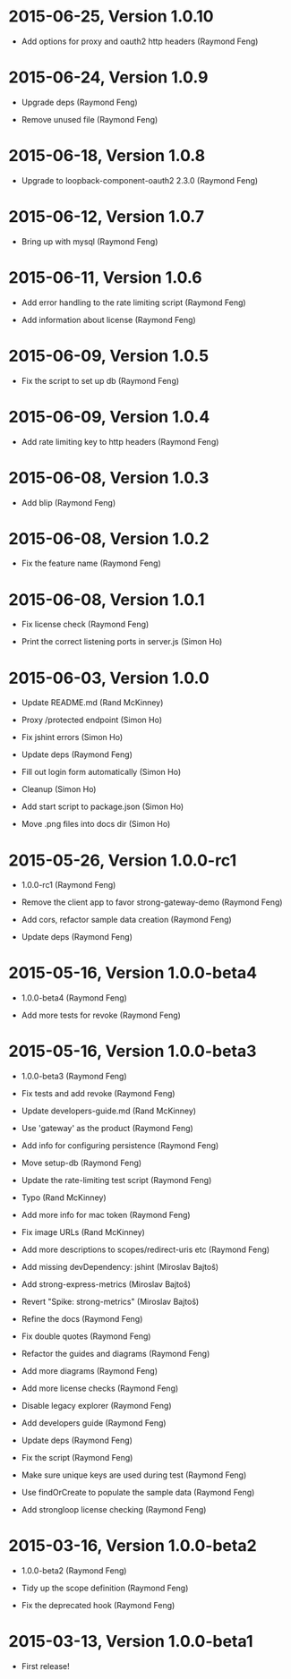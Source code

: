 2015-06-25, Version 1.0.10
==========================

 * Add options for proxy and oauth2 http headers (Raymond Feng)


2015-06-24, Version 1.0.9
=========================

 * Upgrade deps (Raymond Feng)

 * Remove unused file (Raymond Feng)


2015-06-18, Version 1.0.8
=========================

 * Upgrade to loopback-component-oauth2 2.3.0 (Raymond Feng)


2015-06-12, Version 1.0.7
=========================

 * Bring up with mysql (Raymond Feng)


2015-06-11, Version 1.0.6
=========================

 * Add error handling to the rate limiting script (Raymond Feng)

 * Add information about license (Raymond Feng)


2015-06-09, Version 1.0.5
=========================

 * Fix the script to set up db (Raymond Feng)


2015-06-09, Version 1.0.4
=========================

 * Add rate limiting key to http headers (Raymond Feng)


2015-06-08, Version 1.0.3
=========================

 * Add blip (Raymond Feng)


2015-06-08, Version 1.0.2
=========================

 * Fix the feature name (Raymond Feng)


2015-06-08, Version 1.0.1
=========================

 * Fix license check (Raymond Feng)

 * Print the correct listening ports in server.js (Simon Ho)


2015-06-03, Version 1.0.0
=========================

 * Update README.md (Rand McKinney)

 * Proxy /protected endpoint (Simon Ho)

 * Fix jshint errors (Simon Ho)

 * Update deps (Raymond Feng)

 * Fill out login form automatically (Simon Ho)

 * Cleanup (Simon Ho)

 * Add start script to package.json (Simon Ho)

 * Move .png files into docs dir (Simon Ho)


2015-05-26, Version 1.0.0-rc1
=============================

 * 1.0.0-rc1 (Raymond Feng)

 * Remove the client app to favor strong-gateway-demo (Raymond Feng)

 * Add cors, refactor sample data creation (Raymond Feng)

 * Update deps (Raymond Feng)


2015-05-16, Version 1.0.0-beta4
===============================

 * 1.0.0-beta4 (Raymond Feng)

 * Add more tests for revoke (Raymond Feng)


2015-05-16, Version 1.0.0-beta3
===============================

 * 1.0.0-beta3 (Raymond Feng)

 * Fix tests and add revoke (Raymond Feng)

 * Update developers-guide.md (Rand McKinney)

 * Use 'gateway' as the product (Raymond Feng)

 * Add info for configuring persistence (Raymond Feng)

 * Move setup-db (Raymond Feng)

 * Update the rate-limiting test script (Raymond Feng)

 * Typo (Rand McKinney)

 * Add more info for mac token (Raymond Feng)

 * Fix image URLs (Rand McKinney)

 * Add more descriptions to scopes/redirect-uris etc (Raymond Feng)

 * Add missing devDependency: jshint (Miroslav Bajtoš)

 * Add strong-express-metrics (Miroslav Bajtoš)

 * Revert "Spike: strong-metrics" (Miroslav Bajtoš)

 * Refine the docs (Raymond Feng)

 * Fix double quotes (Raymond Feng)

 * Refactor the guides and diagrams (Raymond Feng)

 * Add more diagrams (Raymond Feng)

 * Add more license checks (Raymond Feng)

 * Disable legacy explorer (Raymond Feng)

 * Add developers guide (Raymond Feng)

 * Update deps (Raymond Feng)

 * Fix the script (Raymond Feng)

 * Make sure unique keys are used during test (Raymond Feng)

 * Use findOrCreate to populate the sample data (Raymond Feng)

 * Add strongloop license checking (Raymond Feng)


2015-03-16, Version 1.0.0-beta2
===============================

 * 1.0.0-beta2 (Raymond Feng)

 * Tidy up the scope definition (Raymond Feng)

 * Fix the deprecated hook (Raymond Feng)


2015-03-13, Version 1.0.0-beta1
===============================

 * First release!
